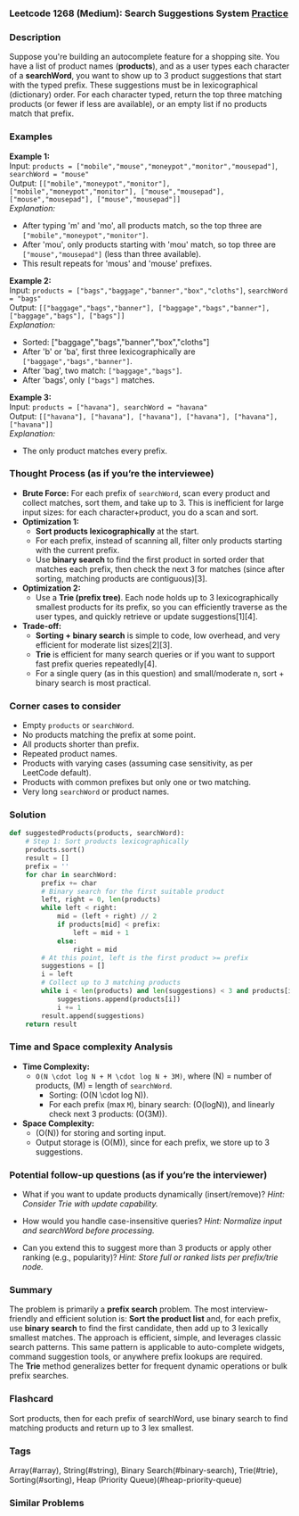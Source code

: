 ### Leetcode 1268 (Medium): Search Suggestions System [Practice](https://leetcode.com/problems/search-suggestions-system)

### Description  
Suppose you're building an autocomplete feature for a shopping site. You have a list of product names (**products**), and as a user types each character of a **searchWord**, you want to show up to 3 product suggestions that start with the typed prefix. These suggestions must be in lexicographical (dictionary) order. For each character typed, return the top three matching products (or fewer if less are available), or an empty list if no products match that prefix.

### Examples  

**Example 1:**  
Input: `products = ["mobile","mouse","moneypot","monitor","mousepad"]`, `searchWord = "mouse"`  
Output: `[["mobile","moneypot","monitor"], ["mobile","moneypot","monitor"], ["mouse","mousepad"], ["mouse","mousepad"], ["mouse","mousepad"]]`  
*Explanation:*
- After typing 'm' and 'mo', all products match, so the top three are `["mobile","moneypot","monitor"]`.
- After 'mou', only products starting with 'mou' match, so top three are `["mouse","mousepad"]` (less than three available).
- This result repeats for 'mous' and 'mouse' prefixes.

**Example 2:**  
Input: `products = ["bags","baggage","banner","box","cloths"]`, `searchWord = "bags"`  
Output: `[["baggage","bags","banner"], ["baggage","bags","banner"], ["baggage","bags"], ["bags"]]`  
*Explanation:*  
- Sorted: ["baggage","bags","banner","box","cloths"]
- After 'b' or 'ba', first three lexicographically are `["baggage","bags","banner"]`.
- After 'bag', two match: `["baggage","bags"]`.
- After 'bags', only `["bags"]` matches.

**Example 3:**  
Input: `products = ["havana"], searchWord = "havana"`  
Output: `[["havana"], ["havana"], ["havana"], ["havana"], ["havana"], ["havana"]]`  
*Explanation:*  
- The only product matches every prefix.

### Thought Process (as if you’re the interviewee)  
- **Brute Force:** For each prefix of `searchWord`, scan every product and collect matches, sort them, and take up to 3. This is inefficient for large input sizes: for each character+product, you do a scan and sort.
- **Optimization 1:**  
  - **Sort products lexicographically** at the start.
  - For each prefix, instead of scanning all, filter only products starting with the current prefix.
  - Use **binary search** to find the first product in sorted order that matches each prefix, then check the next 3 for matches (since after sorting, matching products are contiguous)[3].
- **Optimization 2:**  
  - Use a **Trie (prefix tree)**. Each node holds up to 3 lexicographically smallest products for its prefix, so you can efficiently traverse as the user types, and quickly retrieve or update suggestions[1][4].
- **Trade-off:**
  - **Sorting + binary search** is simple to code, low overhead, and very efficient for moderate list sizes[2][3].
  - **Trie** is efficient for many search queries or if you want to support fast prefix queries repeatedly[4].  
  - For a single query (as in this question) and small/moderate n, sort + binary search is most practical.

### Corner cases to consider  
- Empty `products` or `searchWord`.
- No products matching the prefix at some point.
- All products shorter than prefix.
- Repeated product names.
- Products with varying cases (assuming case sensitivity, as per LeetCode default).
- Products with common prefixes but only one or two matching.
- Very long `searchWord` or product names.

### Solution

```python
def suggestedProducts(products, searchWord):
    # Step 1: Sort products lexicographically
    products.sort()
    result = []
    prefix = ''
    for char in searchWord:
        prefix += char
        # Binary search for the first suitable product
        left, right = 0, len(products)
        while left < right:
            mid = (left + right) // 2
            if products[mid] < prefix:
                left = mid + 1
            else:
                right = mid
        # At this point, left is the first product >= prefix
        suggestions = []
        i = left
        # Collect up to 3 matching products
        while i < len(products) and len(suggestions) < 3 and products[i].startswith(prefix):
            suggestions.append(products[i])
            i += 1
        result.append(suggestions)
    return result
```

### Time and Space complexity Analysis  

- **Time Complexity:**  
  - `O(N \cdot log N + M \cdot log N + 3M)`, where \(N\) = number of products, \(M\) = length of `searchWord`.
    - Sorting: \(O(N \cdot log N)\).
    - For each prefix (max `M`), binary search: \(O(logN)\), and linearly check next 3 products: \(O(3M)\).
- **Space Complexity:**  
  - \(O(N)\) for storing and sorting input.  
  - Output storage is \(O(M)\), since for each prefix, we store up to 3 suggestions.

### Potential follow-up questions (as if you’re the interviewer)  

- What if you want to update products dynamically (insert/remove)?
  *Hint: Consider Trie with update capability.*

- How would you handle case-insensitive queries?
  *Hint: Normalize input and searchWord before processing.*

- Can you extend this to suggest more than 3 products or apply other ranking (e.g., popularity)?
  *Hint: Store full or ranked lists per prefix/trie node.*

### Summary
The problem is primarily a **prefix search** problem. The most interview-friendly and efficient solution is: **Sort the product list** and, for each prefix, use **binary search** to find the first candidate, then add up to 3 lexically smallest matches. The approach is efficient, simple, and leverages classic search patterns. This same pattern is applicable to auto-complete widgets, command suggestion tools, or anywhere prefix lookups are required.  
The **Trie** method generalizes better for frequent dynamic operations or bulk prefix searches.


### Flashcard
Sort products, then for each prefix of searchWord, use binary search to find matching products and return up to 3 lex smallest.

### Tags
Array(#array), String(#string), Binary Search(#binary-search), Trie(#trie), Sorting(#sorting), Heap (Priority Queue)(#heap-priority-queue)

### Similar Problems
